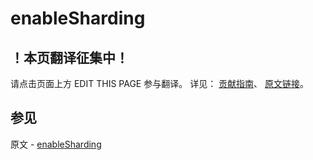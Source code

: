 # enableSharding

## ！本页翻译征集中！

请点击页面上方 EDIT THIS PAGE 参与翻译。
详见：
[贡献指南]( https://github.com/JinMuInfo/MongoDB-Manual-zh/blob/master/CONTRIBUTING.md )、
[原文链接](  https://docs.mongodb.com/manual/reference/command/enableSharding/  )。

## 参见

原文 - [enableSharding]( https://docs.mongodb.com/manual/reference/command/enableSharding/ )

